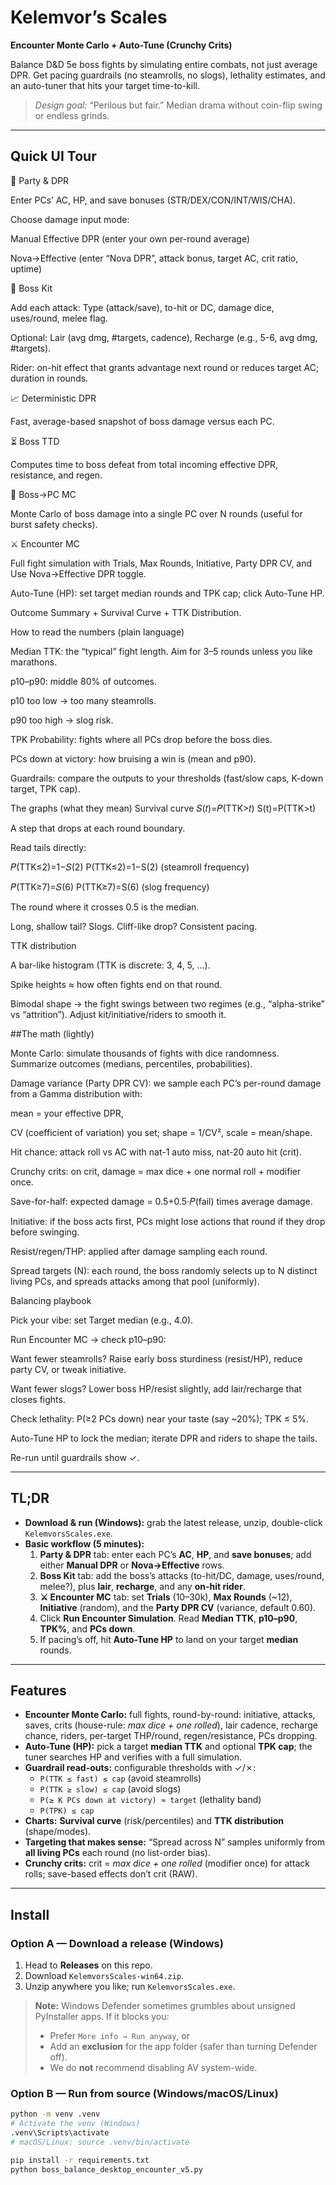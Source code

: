 # Kelemvor’s Scales
**Encounter Monte Carlo + Auto-Tune (Crunchy Crits)**

Balance D&D 5e boss fights by simulating entire combats, not just average DPR. Get pacing guardrails (no steamrolls, no slogs), lethality estimates, and an auto-tuner that hits your target time-to-kill.

> *Design goal:* “Perilous but fair.” Median drama without coin-flip swing or endless grinds.

---

## Quick UI Tour

👥 Party & DPR

Enter PCs’ AC, HP, and save bonuses (STR/DEX/CON/INT/WIS/CHA).

Choose damage input mode:

Manual Effective DPR (enter your own per-round average)

Nova→Effective (enter “Nova DPR”, attack bonus, target AC, crit ratio, uptime)

🧰 Boss Kit

Add each attack: Type (attack/save), to-hit or DC, damage dice, uses/round, melee flag.

Optional: Lair (avg dmg, #targets, cadence), Recharge (e.g., 5-6, avg dmg, #targets).

Rider: on-hit effect that grants advantage next round or reduces target AC; duration in rounds.

📈 Deterministic DPR

Fast, average-based snapshot of boss damage versus each PC.

⏳ Boss TTD

Computes time to boss defeat from total incoming effective DPR, resistance, and regen.

🎯 Boss→PC MC

Monte Carlo of boss damage into a single PC over N rounds (useful for burst safety checks).

⚔️ Encounter MC

Full fight simulation with Trials, Max Rounds, Initiative, Party DPR CV, and Use Nova→Effective DPR toggle.

Auto-Tune (HP): set target median rounds and TPK cap; click Auto-Tune HP.

Outcome Summary + Survival Curve + TTK Distribution.

How to read the numbers (plain language)

Median TTK: the “typical” fight length. Aim for 3–5 rounds unless you like marathons.

p10–p90: middle 80% of outcomes.

p10 too low → too many steamrolls.

p90 too high → slog risk.

TPK Probability: fights where all PCs drop before the boss dies.

PCs down at victory: how bruising a win is (mean and p90).

Guardrails: compare the outputs to your thresholds (fast/slow caps, K-down target, TPK cap).

The graphs (what they mean)
Survival curve 
𝑆(𝑡)=𝑃(TTK>𝑡)
S(t)=P(TTK>t)

A step that drops at each round boundary.

Read tails directly:

𝑃(TTK≤2)=1−𝑆(2)
P(TTK≤2)=1−S(2) (steamroll frequency)

𝑃(TTK≥7)=𝑆(6)
P(TTK≥7)=S(6) (slog frequency)

The round where it crosses 0.5 is the median.

Long, shallow tail? Slogs. Cliff-like drop? Consistent pacing.

TTK distribution

A bar-like histogram (TTK is discrete: 3, 4, 5, …).

Spike heights ≈ how often fights end on that round.

Bimodal shape → the fight swings between two regimes (e.g., “alpha-strike” vs “attrition”).
Adjust kit/initiative/riders to smooth it.

##The math (lightly)

Monte Carlo: simulate thousands of fights with dice randomness. Summarize outcomes (medians, percentiles, probabilities).

Damage variance (Party DPR CV): we sample each PC’s per-round damage from a Gamma distribution with:

mean = your effective DPR,

CV (coefficient of variation) you set; shape = 1/CV², scale = mean/shape.

Hit chance: attack roll vs AC with nat-1 auto miss, nat-20 auto hit (crit).

Crunchy crits: on crit, damage = max dice + one normal roll + modifier once.

Save-for-half: expected damage = 0.5+0.5⋅𝑃(fail) times average damage.

Initiative: if the boss acts first, PCs might lose actions that round if they drop before swinging.

Resist/regen/THP: applied after damage sampling each round.

Spread targets (N): each round, the boss randomly selects up to N distinct living PCs, and spreads attacks among that pool (uniformly).

Balancing playbook

Pick your vibe: set Target median (e.g., 4.0).

Run Encounter MC → check p10–p90:

Want fewer steamrolls? Raise early boss sturdiness (resist/HP), reduce party CV, or tweak initiative.

Want fewer slogs? Lower boss HP/resist slightly, add lair/recharge that closes fights.

Check lethality: P(≥2 PCs down) near your taste (say ~20%); TPK ≤ 5%.

Auto-Tune HP to lock the median; iterate DPR and riders to shape the tails.

Re-run until guardrails show ✓.

---

## TL;DR

- **Download & run (Windows):** grab the latest release, unzip, double-click `KelemvorsScales.exe`.
- **Basic workflow (5 minutes):**
  1. **Party & DPR** tab: enter each PC’s **AC**, **HP**, and **save bonuses**; add either **Manual DPR** or **Nova→Effective** rows.
  2. **Boss Kit** tab: add the boss’s attacks (to-hit/DC, damage, uses/round, melee?), plus **lair**, **recharge**, and any **on-hit rider**.
  3. **⚔️ Encounter MC** tab: set **Trials** (10–30k), **Max Rounds** (~12), **Initiative** (random), and the **Party DPR CV** (variance, default 0.60).
  4. Click **Run Encounter Simulation**. Read **Median TTK**, **p10–p90**, **TPK%**, and **PCs down**.
  5. If pacing’s off, hit **Auto-Tune HP** to land on your target **median** rounds.

---

## Features

- **Encounter Monte Carlo:** full fights, round-by-round: initiative, attacks, saves, crits (house-rule: *max dice + one rolled*), lair cadence, recharge chance, riders, per-target THP/round, regen/resistance, PCs dropping.
- **Auto-Tune (HP):** pick a target **median TTK** and optional **TPK cap**; the tuner searches HP and verifies with a full simulation.
- **Guardrail read-outs:** configurable thresholds with ✓/✗:
  - `P(TTK ≤ fast) ≤ cap` (avoid steamrolls)
  - `P(TTK ≥ slow) ≤ cap` (avoid slogs)
  - `P(≥ K PCs down at victory) ≈ target` (lethality band)
  - `P(TPK) ≤ cap`
- **Charts:** **Survival curve** (risk/percentiles) and **TTK distribution** (shape/modes).
- **Targeting that makes sense:** “Spread across N” samples uniformly from **all living PCs** each round (no list-order bias).
- **Crunchy crits:** crit = *max dice + one rolled* (modifier once) for attack rolls; save-based effects don’t crit (RAW).

---

## Install

### Option A — Download a release (Windows)
1. Head to **Releases** on this repo.
2. Download `KelemvorsScales-win64.zip`.
3. Unzip anywhere you like; run `KelemvorsScales.exe`.

> **Note:** Windows Defender sometimes grumbles about unsigned PyInstaller apps. If it blocks you:
> - Prefer `More info → Run anyway`, or
> - Add an **exclusion** for the app folder (safer than turning Defender off).
> - We do **not** recommend disabling AV system-wide.

### Option B — Run from source (Windows/macOS/Linux)
```bash
python -m venv .venv
# Activate the venv (Windows)
.venv\Scripts\activate
# macOS/Linux: source .venv/bin/activate

pip install -r requirements.txt
python boss_balance_desktop_encounter_v5.py
